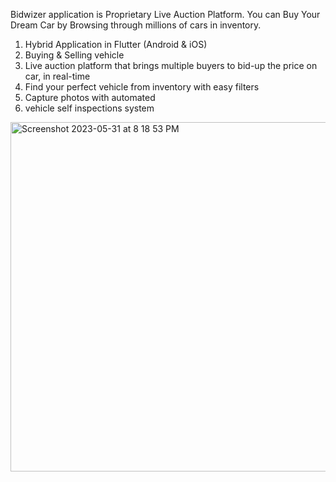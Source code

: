
Bidwizer application is Proprietary Live Auction Platform. You can Buy Your Dream Car by  Browsing through millions of cars in inventory.


1. Hybrid Application in Flutter (Android & iOS)
2. Buying & Selling vehicle
3. Live auction platform that brings multiple buyers to bid-up the price on car, in real-time
4. Find your perfect vehicle from inventory with easy filters
5. Capture photos with automated
6. vehicle self inspections system

<img width="559" alt="Screenshot 2023-05-31 at 8 18 53 PM" src="https://github.com/peterMenocalC/bidwizer/assets/51906800/2270f8b3-31ad-47d9-92af-0f5b51f6fd3e">
